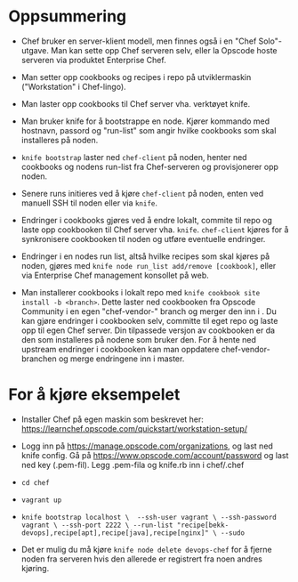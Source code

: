 Oppsummering
=============

* Chef bruker en server-klient modell, men finnes også i en "Chef Solo"-utgave. Man kan sette opp Chef serveren selv, eller la Opscode hoste serveren via produktet Enterprise Chef.

* Man setter opp cookbooks og recipes i repo på utviklermaskin ("Workstation" i Chef-lingo). 

* Man laster opp cookbooks til Chef server vha. verktøyet knife. 

* Man bruker knife for å bootstrappe en node. Kjører kommando med hostnavn, passord og "run-list" som angir hvilke cookbooks som skal installeres på noden.

* `knife bootstrap` laster ned `chef-client` på noden, henter ned cookbooks og nodens run-list fra Chef-serveren og provisjonerer opp noden.

* Senere runs initieres ved å kjøre `chef-client` på noden, enten ved manuell SSH til noden eller via `knife`.

* Endringer i cookbooks gjøres ved å endre lokalt, commite til repo og laste opp cookbooken til Chef server vha. `knife`. `chef-client` kjøres for å synkronisere cookbooken til noden og utføre eventuelle endringer. 

* Endringer i en nodes run list, altså hvilke recipes som skal kjøres på noden, gjøres med `knife node run_list add/remove [cookbook]`, eller via Enterprise Chef management konsollet på web. 

* Man installerer cookbooks i lokalt repo med `knife cookbook site install -b <branch>`. Dette laster ned cookbooken fra Opscode Community i en egen "chef-vendor-<cookbook>" branch og merger den inn i <branch>. Du kan gjøre endringer i cookbooken selv, committe til eget repo og laste opp til egen Chef server. Din tilpassede versjon av cookbooken er da den som installeres på nodene som bruker den. For å hente ned upstream endringer i cookbooken kan man oppdatere chef-vendor-branchen og merge endringene inn i master.

For å kjøre eksempelet
======================

* Installer Chef på egen maskin som beskrevet her: https://learnchef.opscode.com/quickstart/workstation-setup/

* Logg inn på https://manage.opscode.com/organizations, og last ned knife config. Gå på https://www.opscode.com/account/password og last ned key (.pem-fil).
  Legg .pem-fila og knife.rb inn i chef/.chef

* `cd chef`

* `vagrant up`

* `knife bootstrap localhost \ 
              --ssh-user vagrant \
              --ssh-password vagrant \
              --ssh-port 2222 \
              --run-list "recipe[bekk-devops],recipe[apt],recipe[java],recipe[nginx]" \
              --sudo`

* Det er mulig du må kjøre `knife node delete devops-chef` for å fjerne noden fra serveren hvis den allerede er registrert fra noen andres kjøring.  
